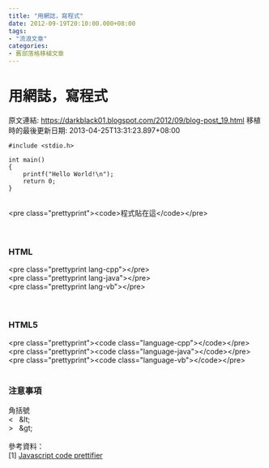 ```yaml
---
title: "用網誌，寫程式"
date: 2012-09-19T20:10:00.000+08:00
tags: 
- "流浪文章"
categories:
- 舊部落格移植文章
---
```


# 用網誌，寫程式

原文連結: https://darkblack01.blogspot.com/2012/09/blog-post_19.html
移植時的最後更新日期: 2013-04-25T13:31:23.897+08:00

<pre class="prettyprint"><code class="language-c">#include &lt;stdio.h&gt;<br /><br />int main()<br />{<br />    printf("Hello World!\n");<br />    return 0;<br />}</code></pre><br />&lt;pre class="prettyprint"&gt;&lt;code&gt;程式貼在這&lt;/code&gt;&lt;/pre&gt;<br /><br /><br /><h3>HTML</h3>&lt;pre class="prettyprint lang-cpp"&gt;&lt;/pre&gt;<br />&lt;pre class="prettyprint lang-java"&gt;&lt;/pre&gt;<br />&lt;pre class="prettyprint lang-vb"&gt;&lt;/pre&gt;<br /><br /><br /><h3>HTML5</h3>&lt;pre class="prettyprint"&gt;&lt;code class="language-cpp"&gt;&lt;/code&gt;&lt;/pre&gt;<br />&lt;pre class="prettyprint"&gt;&lt;code class="language-java"&gt;&lt;/code&gt;&lt;/pre&gt;<br />&lt;pre class="prettyprint"&gt;&lt;code class="language-vb"&gt;&lt;/code&gt;&lt;/pre&gt;<br /><div><br /></div><h3>注意事項</h3>角括號<br />&lt; &nbsp; &amp;lt;<br />&gt; &nbsp; &amp;gt;<br /><br />參考資料：<br />[1]&nbsp;<a href="http://google-code-prettify.googlecode.com/svn/trunk/README.html">Javascript code prettifier</a><span id="goog_2102694208"></span><span id="goog_2102694209"></span><a href="http://www.blogger.com/"></a>
